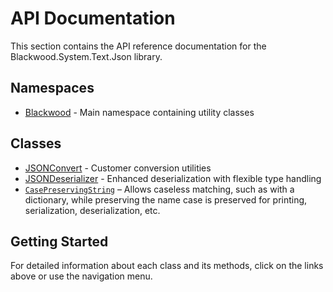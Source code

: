 # API Documentation

This section contains the API reference documentation for the Blackwood.System.Text.Json library.

## Namespaces

- [Blackwood](xref:Blackwood) - Main namespace containing utility classes

## Classes

- [JSONConvert](xref:Blackwood.JSONConvert) - Customer conversion utilities
- [JSONDeserializer](xref:Blackwood.JSONDeserializer) - Enhanced deserialization with flexible type handling
- [`CasePreservingString`](xref:Blackwood.CasePreservingString) – Allows caseless matching, such as with a dictionary, while preserving the name case is preserved for printing, serialization, deserialization, etc.

## Getting Started

For detailed information about each class and its methods, click on the links above or use the navigation menu.